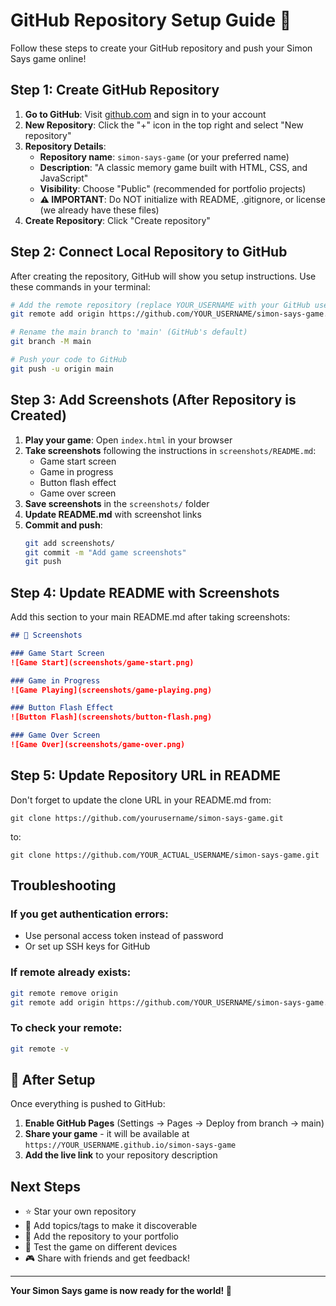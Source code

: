 # GitHub Repository Setup Guide 🚀

Follow these steps to create your GitHub repository and push your Simon Says game online!

## Step 1: Create GitHub Repository

1. **Go to GitHub**: Visit [github.com](https://github.com) and sign in to your account
2. **New Repository**: Click the "+" icon in the top right and select "New repository"
3. **Repository Details**:
   - **Repository name**: `simon-says-game` (or your preferred name)
   - **Description**: "A classic memory game built with HTML, CSS, and JavaScript"
   - **Visibility**: Choose "Public" (recommended for portfolio projects)
   - **⚠️ IMPORTANT**: Do NOT initialize with README, .gitignore, or license (we already have these files)
4. **Create Repository**: Click "Create repository"

## Step 2: Connect Local Repository to GitHub

After creating the repository, GitHub will show you setup instructions. Use these commands in your terminal:

```bash
# Add the remote repository (replace YOUR_USERNAME with your GitHub username)
git remote add origin https://github.com/YOUR_USERNAME/simon-says-game.git

# Rename the main branch to 'main' (GitHub's default)
git branch -M main

# Push your code to GitHub
git push -u origin main
```

## Step 3: Add Screenshots (After Repository is Created)

1. **Play your game**: Open `index.html` in your browser
2. **Take screenshots** following the instructions in `screenshots/README.md`:
   - Game start screen
   - Game in progress
   - Button flash effect  
   - Game over screen
3. **Save screenshots** in the `screenshots/` folder
4. **Update README.md** with screenshot links
5. **Commit and push**:
   ```bash
   git add screenshots/
   git commit -m "Add game screenshots"
   git push
   ```

## Step 4: Update README with Screenshots

Add this section to your main README.md after taking screenshots:

```markdown
## 📸 Screenshots

### Game Start Screen
![Game Start](screenshots/game-start.png)

### Game in Progress
![Game Playing](screenshots/game-playing.png)

### Button Flash Effect
![Button Flash](screenshots/button-flash.png)

### Game Over Screen
![Game Over](screenshots/game-over.png)
```

## Step 5: Update Repository URL in README

Don't forget to update the clone URL in your README.md from:
```
git clone https://github.com/yourusername/simon-says-game.git
```
to:
```
git clone https://github.com/YOUR_ACTUAL_USERNAME/simon-says-game.git
```

## Troubleshooting

### If you get authentication errors:
- Use personal access token instead of password
- Or set up SSH keys for GitHub

### If remote already exists:
```bash
git remote remove origin
git remote add origin https://github.com/YOUR_USERNAME/simon-says-game.git
```

### To check your remote:
```bash
git remote -v
```

## 🎉 After Setup

Once everything is pushed to GitHub:
1. **Enable GitHub Pages** (Settings → Pages → Deploy from branch → main)
2. **Share your game** - it will be available at `https://YOUR_USERNAME.github.io/simon-says-game`
3. **Add the live link** to your repository description

## Next Steps

- ⭐ Star your own repository
- 📝 Add topics/tags to make it discoverable
- 🔗 Add the repository to your portfolio
- 📱 Test the game on different devices
- 🎮 Share with friends and get feedback!

---

**Your Simon Says game is now ready for the world! 🌟**
